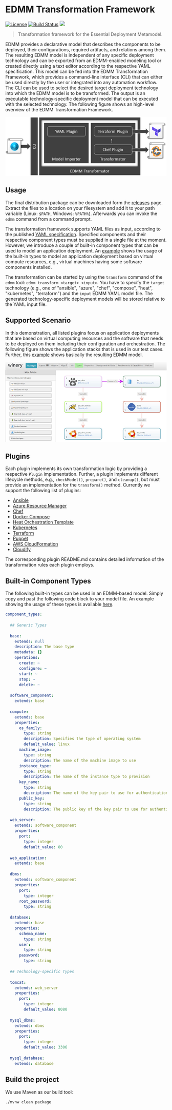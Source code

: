
# EDMM Transformation Framework

[![License](https://img.shields.io/badge/License-Apache%202.0-blue.svg)](https://opensource.org/licenses/Apache-2.0)
[![Build Status](https://travis-ci.org/UST-EDMM/transformation-framework.svg?branch=master)](https://travis-ci.org/UST-EDMM/transformation-framework)
[![](https://jitpack.io/v/UST-EDMM/transformation-framework.svg)](https://jitpack.io/#UST-EDMM/transformation-framework)

> Transformation framework for the Essential Deployment Metamodel.

EDMM provides a declarative model that describes the components to be deployed, their configurations, required artifacts, and relations among them.
The resulting EDMM model is independent of any specific deployment technology and can be exported from an EDMM-enabled modeling tool or created directly using a text editor according to the respective YAML specification.
This model can be fed into the EDMM Transformation Framework, which provides a command-line interface (CLI) that can either be used directly by the user or integrated into any automation workflow.
The CLI can be used to select the desired target deployment technology into which the EDMM model is to be transformed. 
The output is an executable technology-specific deployment model that can be executed with the selected technology.
The following figure shows an high-level overview of the EDMM Transformation Framework.
 
![Framework Architecture](docs/architecture.png)

## Usage

The final distribution package can be downloaded form the [releases](https://github.com/UST-EDMM/transformation-framework/releases) page.
Extract the files to a location on your filesystem and add it to your path variable (Linux: `$PATH`, Windows: `%PATH%`). 
Afterwards you can invoke the `edmm` command from a command prompt.

The transformation framework supports YAML files as input, according to the published [YAML specification](https://github.com/UST-EDMM/spec-yaml). 
Specified components and their respective component types must be supplied in a single file at the moment. 
However, we introduce a couple of built-in component types that can be used to model an application deployment.
An [example](edmm-core/src/test/resources/templates/scenario_iaas.yml) shows the usage of the built-in types to model an application deployment based on virtual compute resources, e.g., virtual machines having some software components installed.  

The transformation can be started by using the `transform` command of the `edmm` tool: `edmm transform <target> <input>`.
You have to specify the `target` technology (e.g., one of "ansible", "azure", "chef", "compose", "heat", "kubernetes", "terraform") and the `input` EDMM YAML model file.
The generated technology-specific deployment models will be stored relative to the YAML input file.

## Supported Scenario

In this demonstration, all listed plugins focus on application deployments that are based on virtual computing resources and the software that needs to be deployed on them including their configuration and orchestration.
The following figure shows the application stacks that is used in our test cases. 
Further, this [example](edmm-core/src/test/resources/templates/scenario_iaas.yml) shows basically the resulting EDMM model.

![Supported Scenario](docs/iaas-scenario.jpg)

## Plugins

Each plugin implements its own transformation logic by providing a respective `Plugin` implementation.
Further, a plugin implements different lifecycle methods, e.g., `checkModel()`, `prepare()`, and `cleanup()`, but must provide an implementation for the `transform()` method.
Currently we support the following list of plugins:

* [Ansible](edmm-core/src/main/java/io/github/edmm/plugins/ansible)
* [Azure Resource Manager](edmm-core/src/main/java/io/github/edmm/plugins/azure)
* [Chef](edmm-core/src/main/java/io/github/edmm/plugins/chef)
* [Docker Compose](edmm-core/src/main/java/io/github/edmm/plugins/compose)
* [Heat Orchestration Template](edmm-core/src/main/java/io/github/edmm/plugins/heat)
* [Kubernetes](edmm-core/src/main/java/io/github/edmm/plugins/kubernetes)
* [Terraform](edmm-core/src/main/java/io/github/edmm/plugins/terraform)
* [Puppet](edmm-core/src/main/java/io/github/edmm/plugins/puppet)
* [AWS CloudFormation](edmm-core/src/main/java/io/github/edmm/plugins/cfn)
* [Cloudify](edmm-core/src/main/java/io/github/edmm/plugins/cloudify)

The corresponding plugin README.md contains detailed information of the transformation rules each plugin employs.

## Built-in Component Types

The following built-in types can be used in an EDMM-based model.
Simply copy and past the following code block to your model file.
An example showing the usage of these types is available [here](edmm-core/src/test/resources/templates/scenario_iaas.yml).

```yaml
component_types:

  ## Generic Types

  base:
    extends: null
    description: The base type
    metadata: {}
    operations:
      create: ~
      configure: ~
      start: ~
      stop: ~
      delete: ~

  software_component:
    extends: base

  compute:
    extends: base
    properties:
      os_family:
        type: string
        description: Specifies the type of operating system
        default_value: linux
      machine_image:
        type: string
        description: The name of the machine image to use
      instance_type:
        type: string
        description: The name of the instance type to provision
      key_name:
        type: string
        description: The name of the key pair to use for authentication
      public_key:
        type: string
        description: The public key of the key pair to use for authentication

  web_server:
    extends: software_component
    properties:
      port:
        type: integer
        default_value: 80

  web_application:
    extends: base

  dbms:
    extends: software_component
    properties:
      port:
        type: integer
      root_password:
        type: string

  database:
    extends: base
    properties:
      schema_name:
        type: string
      user:
        type: string
      password:
        type: string

  ## Technology-specific Types

  tomcat:
    extends: web_server
    properties:
      port:
        type: integer
        default_value: 8080

  mysql_dbms:
    extends: dbms
    properties:
      port:
        type: integer
        default_value: 3306

  mysql_database:
    extends: database
```

## Build the project

We use Maven as our build tool:

```shell
./mvnw clean package
```
